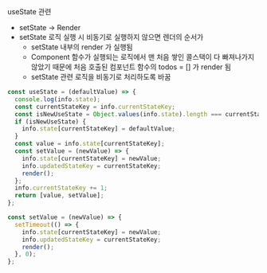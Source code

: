useState 관련

- setState -> Render
- setState 로직 실행 시 비동기로 실행하지 않으면 렌더의 순서가
  - setState 내부의 render 가 실행됨
  - Component 함수가 실행되는 로직에서 맨 처음 쌓인 콜스택이 다 빠져나가지 않았기 때문에 처음 호출된 컴포넌트 함수의 todos = [] 가 render 됨
  - setState 관련 로직을 비동기로 처리하도록 바꿈

```js
const useState = (defaultValue) => {
  console.log(info.state);
  const currentStateKey = info.currentStateKey;
  const isNewUseState = Object.values(info.state).length === currentStateKey;
  if (isNewUseState) {
    info.state[currentStateKey] = defaultValue;
  }
  const value = info.state[currentStateKey];
  const setValue = (newValue) => {
    info.state[currentStateKey] = newValue;
    info.updatedStateKey = currentStateKey;
    render();
  };
  info.currentStateKey += 1;
  return [value, setValue];
};
```

```js
const setValue = (newValue) => {
  setTimeout(() => {
    info.state[currentStateKey] = newValue;
    info.updatedStateKey = currentStateKey;
    render();
  }, 0);
};
```
